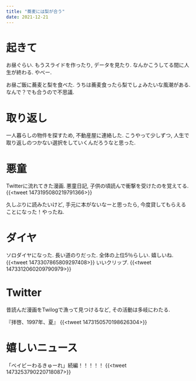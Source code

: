 ```yaml
---
title: "蕎麦には梨が合う"
date: 2021-12-21
---
```


# 起きて
お昼ぐらい. もうスライドを作ったり, データを見たり. なんかこうしてる間に人生が終わる. やべー.

お昼ご飯に蕎麦と梨を食べた. うちは蕎麦食ったら梨でしょみたいな風潮がある. なんで？でも合うので不思議.


# 取り返し
一人暮らしの物件を探すため, 不動産屋に連絡した. こうやって少しずつ, 人生で取り返しのつかない選択をしていくんだろうなと思った.

# 悪童

Twitterに流れてきた漫画. 悪童日記, 子供の頃読んで衝撃を受けたのを覚えてる.  
{{<tweet 1473195080219791366>}}

久しぶりに読みたいけど, 手元に本がないなーと思ったら, 今度貸してもらえることになった！やったね.

# ダイヤ
ソロダイヤになった. 長い道のりだった. 全体の上位5％らしい. 嬉しいね.
{{<tweet 1473307865809297408>}}
いいクリップ.
{{<tweet 1473312060209790979>}}
# Twitter
昔読んだ漫画をTwilogで漁って見つけるなど, その活動は多岐にわたる.

『拝啓、1997年、夏』
{{<tweet 1473150570198626304>}}

# 嬉しいニュース
「ベイビーわるきゅーれ」続編！！！！！
{{<tweet 1473253790220718087>}}

